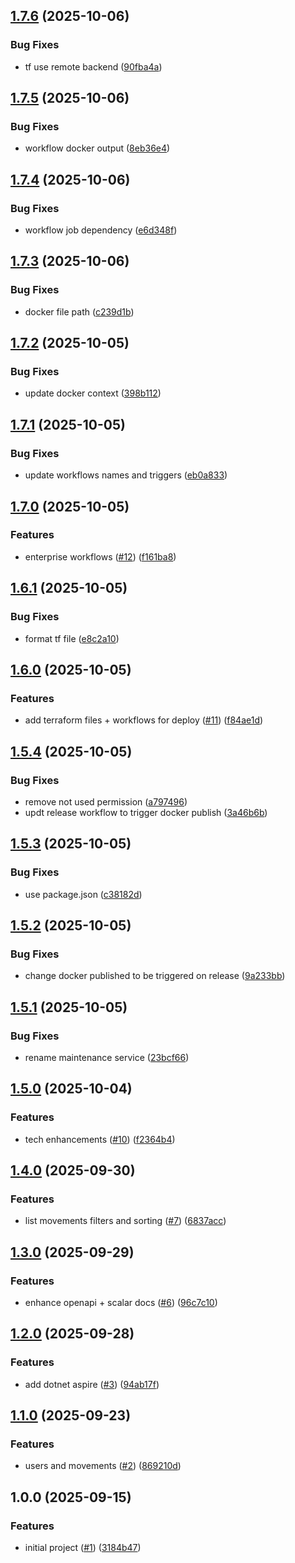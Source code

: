 ## [1.7.6](https://github.com/gabbium/fintrack/compare/v1.7.5...v1.7.6) (2025-10-06)

### Bug Fixes

* tf use remote backend ([90fba4a](https://github.com/gabbium/fintrack/commit/90fba4a5b19ec3b355f398e74027c5a3adf4825f))

## [1.7.5](https://github.com/gabbium/fintrack/compare/v1.7.4...v1.7.5) (2025-10-06)

### Bug Fixes

* workflow docker output ([8eb36e4](https://github.com/gabbium/fintrack/commit/8eb36e4e05d23b75e53dd92adf09128d0f38a03d))

## [1.7.4](https://github.com/gabbium/fintrack/compare/v1.7.3...v1.7.4) (2025-10-06)

### Bug Fixes

* workflow job dependency ([e6d348f](https://github.com/gabbium/fintrack/commit/e6d348fc88d7c81ee63955f5e699f7b3c5f818a6))

## [1.7.3](https://github.com/gabbium/fintrack/compare/v1.7.2...v1.7.3) (2025-10-06)

### Bug Fixes

* docker file path ([c239d1b](https://github.com/gabbium/fintrack/commit/c239d1b1253a3db2d353409b5b61d16a5089dba1))

## [1.7.2](https://github.com/gabbium/fintrack/compare/v1.7.1...v1.7.2) (2025-10-05)

### Bug Fixes

* update docker context ([398b112](https://github.com/gabbium/fintrack/commit/398b1123c5fbf6ffe138015affc3f02961142123))

## [1.7.1](https://github.com/gabbium/fintrack/compare/v1.7.0...v1.7.1) (2025-10-05)

### Bug Fixes

* update workflows names and triggers ([eb0a833](https://github.com/gabbium/fintrack/commit/eb0a8332d86af822ad9e48749a0bfbfdffe4d2e2))

## [1.7.0](https://github.com/gabbium/fintrack/compare/v1.6.1...v1.7.0) (2025-10-05)

### Features

* enterprise workflows ([#12](https://github.com/gabbium/fintrack/issues/12)) ([f161ba8](https://github.com/gabbium/fintrack/commit/f161ba8e8596b4e5019d88a4a2561c4b2c3c9abe))

## [1.6.1](https://github.com/gabbium/fintrack/compare/v1.6.0...v1.6.1) (2025-10-05)

### Bug Fixes

* format tf file ([e8c2a10](https://github.com/gabbium/fintrack/commit/e8c2a104a4db407beca481d273581431c2533196))

## [1.6.0](https://github.com/gabbium/fintrack/compare/v1.5.4...v1.6.0) (2025-10-05)

### Features

* add terraform files + workflows for deploy ([#11](https://github.com/gabbium/fintrack/issues/11)) ([f84ae1d](https://github.com/gabbium/fintrack/commit/f84ae1dc7c2bf4b02907e8bf1f79144c2cb5bd7b))

## [1.5.4](https://github.com/gabbium/fintrack/compare/v1.5.3...v1.5.4) (2025-10-05)

### Bug Fixes

* remove not used permission ([a797496](https://github.com/gabbium/fintrack/commit/a797496f6a3ec0c20e7ed5e4ab2b6753f4e25e1f))
* updt release workflow to trigger docker publish ([3a46b6b](https://github.com/gabbium/fintrack/commit/3a46b6bb68baad1b80f44122ec601a98a849afec))

## [1.5.3](https://github.com/gabbium/fintrack/compare/v1.5.2...v1.5.3) (2025-10-05)

### Bug Fixes

* use package.json ([c38182d](https://github.com/gabbium/fintrack/commit/c38182dd85be6d1214e4a8b7e2b7f7b14d46b705))

## [1.5.2](https://github.com/gabbium/fintrack/compare/v1.5.1...v1.5.2) (2025-10-05)

### Bug Fixes

* change docker published to be triggered on release ([9a233bb](https://github.com/gabbium/fintrack/commit/9a233bb06a7881d5c3ebd25d4447c77fe219f201))

## [1.5.1](https://github.com/gabbium/fintrack/compare/v1.5.0...v1.5.1) (2025-10-05)

### Bug Fixes

* rename maintenance service ([23bcf66](https://github.com/gabbium/fintrack/commit/23bcf66e73722ead11d938d6877a1f61693f76ce))

## [1.5.0](https://github.com/gabbium/fintrack/compare/v1.4.0...v1.5.0) (2025-10-04)

### Features

* tech enhancements ([#10](https://github.com/gabbium/fintrack/issues/10)) ([f2364b4](https://github.com/gabbium/fintrack/commit/f2364b4dc4fb048adb58a266c474d7061788c0b6))

## [1.4.0](https://github.com/gabbium/fintrack/compare/v1.3.0...v1.4.0) (2025-09-30)

### Features

* list movements filters and sorting ([#7](https://github.com/gabbium/fintrack/issues/7)) ([6837acc](https://github.com/gabbium/fintrack/commit/6837acce89c1255902d1ba8cb4c816278f6d2d86))

## [1.3.0](https://github.com/gabbium/fintrack/compare/v1.2.0...v1.3.0) (2025-09-29)

### Features

* enhance openapi + scalar docs ([#6](https://github.com/gabbium/fintrack/issues/6)) ([96c7c10](https://github.com/gabbium/fintrack/commit/96c7c1034b9458c9f1ada4c92c4fdbb3ab3cbd1d))

## [1.2.0](https://github.com/gabbium/fintrack/compare/v1.1.0...v1.2.0) (2025-09-28)

### Features

* add dotnet aspire ([#3](https://github.com/gabbium/fintrack/issues/3)) ([94ab17f](https://github.com/gabbium/fintrack/commit/94ab17fadf56f93a5fa519bc24c73002f1afbbf0))

## [1.1.0](https://github.com/gabbium/fintrack/compare/v1.0.0...v1.1.0) (2025-09-23)

### Features

* users and movements ([#2](https://github.com/gabbium/fintrack/issues/2)) ([869210d](https://github.com/gabbium/fintrack/commit/869210d488947ec3f58f04ac87e84341eb5a6129))

## 1.0.0 (2025-09-15)

### Features

* initial project ([#1](https://github.com/gabbium/fintrack/issues/1)) ([3184b47](https://github.com/gabbium/fintrack/commit/3184b47ff40595702415cc2f1ee385b3d753386e))
